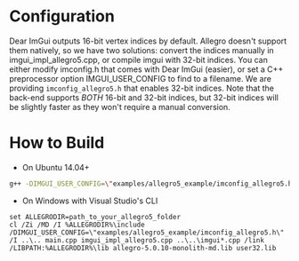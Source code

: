 
# Configuration

Dear ImGui outputs 16-bit vertex indices by default. 
Allegro doesn't support them natively, so we have two solutions: convert the indices manually in imgui_impl_allegro5.cpp, or compile imgui with 32-bit indices.
You can either modify imconfig.h that comes with Dear ImGui (easier), or set a C++ preprocessor option IMGUI_USER_CONFIG to find to a filename.
We are providing `imconfig_allegro5.h` that enables 32-bit indices.
Note that the back-end supports _BOTH_ 16-bit and 32-bit indices, but 32-bit indices will be slightly faster as they won't require a manual conversion.

# How to Build

- On Ubuntu 14.04+

```bash
g++ -DIMGUI_USER_CONFIG=\"examples/allegro5_example/imconfig_allegro5.h\" -I ../.. main.cpp imgui_impl_allegro5.cpp ../../imgui*.cpp -lallegro -lallegro_primitives -o allegro5_example
```

- On Windows with Visual Studio's CLI

```
set ALLEGRODIR=path_to_your_allegro5_folder
cl /Zi /MD /I %ALLEGRODIR%\include /DIMGUI_USER_CONFIG=\"examples/allegro5_example/imconfig_allegro5.h\" /I ..\.. main.cpp imgui_impl_allegro5.cpp ..\..\imgui*.cpp /link /LIBPATH:%ALLEGRODIR%\lib allegro-5.0.10-monolith-md.lib user32.lib
```
